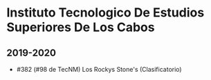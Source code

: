 # Instituto Tecnologico De Estudios Superiores De Los Cabos

## 2019-2020

- #382 (#98 de TecNM) Los Rockys Stone's (Clasificatorio)



